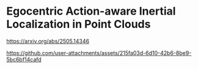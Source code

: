 # Egocentric Action-aware Inertial Localization in Point Clouds

https://arxiv.org/abs/2505.14346

https://github.com/user-attachments/assets/215fa03d-6d10-42b6-8be9-5bc6bf14cafd

